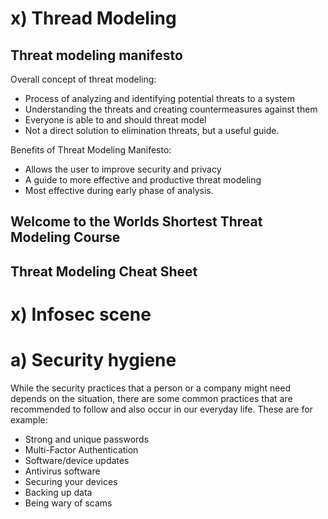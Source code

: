 # x) Thread Modeling
## Threat modeling manifesto

Overall concept of threat modeling:
- Process of analyzing and identifying potential threats to a system
- Understanding the threats and creating countermeasures against them
- Everyone is able to and should threat model
- Not a direct solution to elimination threats, but a useful guide.

Benefits of Threat Modeling Manifesto:
- Allows the user to improve security and privacy
- A guide to more effective and productive threat modeling
- Most effective during early phase of analysis.


## Welcome to the Worlds Shortest Threat Modeling Course


## Threat Modeling Cheat Sheet

# x) Infosec scene

# a) Security hygiene
While the security practices that a person or a company might need depends on the situation, there are some common practices that are recommended to follow and also occur in our everyday life.
These are for example:
- Strong and unique passwords
- Multi-Factor Authentication
- Software/device updates
- Antivirus software
- Securing your devices
- Backing up data
- Being wary of scams
